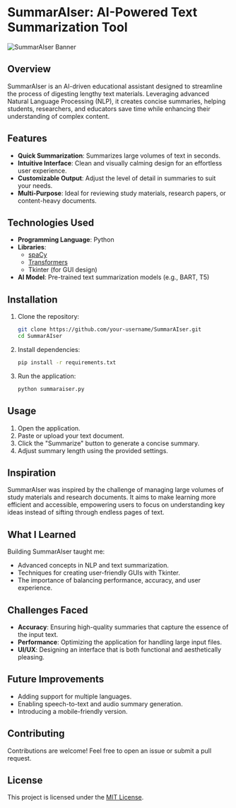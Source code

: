 # **SummarAIser: AI-Powered Text Summarization Tool**  

![SummarAIser Banner](placeholder_for_banner_image)  

## **Overview**  
SummarAIser is an AI-driven educational assistant designed to streamline the process of digesting lengthy text materials. Leveraging advanced Natural Language Processing (NLP), it creates concise summaries, helping students, researchers, and educators save time while enhancing their understanding of complex content.  

## **Features**  
- **Quick Summarization**: Summarizes large volumes of text in seconds.  
- **Intuitive Interface**: Clean and visually calming design for an effortless user experience.  
- **Customizable Output**: Adjust the level of detail in summaries to suit your needs.  
- **Multi-Purpose**: Ideal for reviewing study materials, research papers, or content-heavy documents.  

## **Technologies Used**  
- **Programming Language**: Python  
- **Libraries**:  
  - [spaCy](https://spacy.io/)  
  - [Transformers](https://huggingface.co/transformers/)  
  - Tkinter (for GUI design)  
- **AI Model**: Pre-trained text summarization models (e.g., BART, T5)  

## **Installation**  
1. Clone the repository:  
   ```bash  
   git clone https://github.com/your-username/SummarAIser.git  
   cd SummarAIser  
   ```  
2. Install dependencies:  
   ```bash  
   pip install -r requirements.txt  
   ```  
3. Run the application:  
   ```bash  
   python summaraiser.py  
   ```  

## **Usage**  
1. Open the application.  
2. Paste or upload your text document.  
3. Click the "Summarize" button to generate a concise summary.  
4. Adjust summary length using the provided settings.  

## **Inspiration**  
SummarAIser was inspired by the challenge of managing large volumes of study materials and research documents. It aims to make learning more efficient and accessible, empowering users to focus on understanding key ideas instead of sifting through endless pages of text.  

## **What I Learned**  
Building SummarAIser taught me:  
- Advanced concepts in NLP and text summarization.  
- Techniques for creating user-friendly GUIs with Tkinter.  
- The importance of balancing performance, accuracy, and user experience.  

## **Challenges Faced**  
- **Accuracy**: Ensuring high-quality summaries that capture the essence of the input text.  
- **Performance**: Optimizing the application for handling large input files.  
- **UI/UX**: Designing an interface that is both functional and aesthetically pleasing.  

## **Future Improvements**  
- Adding support for multiple languages.  
- Enabling speech-to-text and audio summary generation.  
- Introducing a mobile-friendly version.  

## **Contributing**  
Contributions are welcome! Feel free to open an issue or submit a pull request.  

## **License**  
This project is licensed under the [MIT License](LICENSE).  
